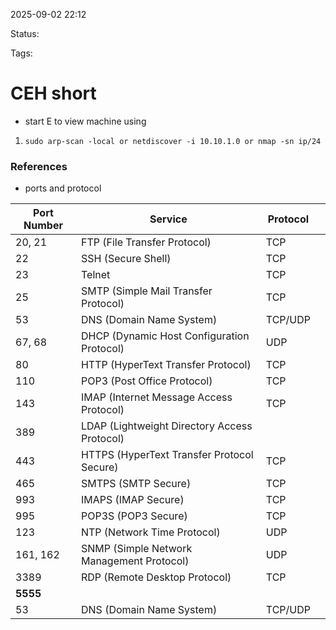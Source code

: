 2025-09-02 22:12

Status:

Tags:

# CEH short

- start E to view machine using 
1. `` sudo arp-scan -local or netdiscover -i 10.10.1.0 or nmap -sn ip/24  ``



### References
- ports and protocol

| **Port Number** | **Service**                                  | **Protocol** |     |
| --------------- | -------------------------------------------- | ------------ | --- |
| 20, 21          | FTP (File Transfer Protocol)                 | TCP          |     |
| 22              | SSH (Secure Shell)                           | TCP          |     |
| 23              | Telnet                                       | TCP          |     |
| 25              | SMTP (Simple Mail Transfer Protocol)         | TCP          |     |
| 53              | DNS (Domain Name System)                     | TCP/UDP      |     |
| 67, 68          | DHCP (Dynamic Host Configuration Protocol)   | UDP          |     |
| 80              | HTTP (HyperText Transfer Protocol)           | TCP          |     |
| 110             | POP3 (Post Office Protocol)                  | TCP          |     |
| 143             | IMAP (Internet Message Access Protocol)      | TCP          |     |
| 389             | LDAP (Lightweight Directory Access Protocol) |              |     |
| 443             | HTTPS (HyperText Transfer Protocol Secure)   | TCP          |     |
| 465             | SMTPS (SMTP Secure)                          | TCP          |     |
| 993             | IMAPS (IMAP Secure)                          | TCP          |     |
| 995             | POP3S (POP3 Secure)                          | TCP          |     |
| 123             | NTP (Network Time Protocol)                  | UDP          |     |
| 161, 162        | SNMP (Simple Network Management Protocol)    | UDP          |     |
| 3389            | RDP (Remote Desktop Protocol)                | TCP          |     |
| **5555**        |                                              |              |     |
| 53              | DNS (Domain Name System)                     | TCP/UDP      |     |